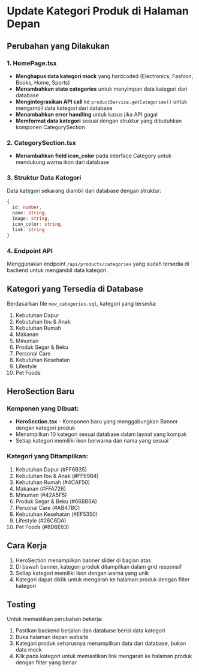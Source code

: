 # Update Kategori Produk di Halaman Depan

## Perubahan yang Dilakukan

### 1. HomePage.tsx
- **Menghapus data kategori mock** yang hardcoded (Electronics, Fashion, Books, Home, Sports)
- **Menambahkan state categories** untuk menyimpan data kategori dari database
- **Mengintegrasikan API call** ke `productService.getCategories()` untuk mengambil data kategori dari database
- **Menambahkan error handling** untuk kasus jika API gagal
- **Memformat data kategori** sesuai dengan struktur yang dibutuhkan komponen CategorySection

### 2. CategorySection.tsx
- **Menambahkan field icon_color** pada interface Category untuk mendukung warna ikon dari database

### 3. Struktur Data Kategori
Data kategori sekarang diambil dari database dengan struktur:
```typescript
{
  id: number,
  name: string,
  image: string,
  icon_color: string,
  link: string
}
```

### 4. Endpoint API
Menggunakan endpoint `/api/products/categories` yang sudah tersedia di backend untuk mengambil data kategori.

## Kategori yang Tersedia di Database

Berdasarkan file `new_categories.sql`, kategori yang tersedia:
1. Kebutuhan Dapur
2. Kebutuhan Ibu & Anak  
3. Kebutuhan Rumah
4. Makanan
5. Minuman
6. Produk Segar & Beku
7. Personal Care
8. Kebutuhan Kesehatan
9. Lifestyle
10. Pet Foods

## HeroSection Baru

### Komponen yang Dibuat:
- **HeroSection.tsx** - Komponen baru yang menggabungkan Banner dengan kategori produk
- Menampilkan 10 kategori sesuai database dalam layout yang kompak
- Setiap kategori memiliki ikon berwarna dan nama yang sesuai

### Kategori yang Ditampilkan:
1. Kebutuhan Dapur (#FF6B35)
2. Kebutuhan Ibu & Anak (#FF69B4)
3. Kebutuhan Rumah (#4CAF50)
4. Makanan (#FFA726)
5. Minuman (#42A5F5)
6. Produk Segar & Beku (#66BB6A)
7. Personal Care (#AB47BC)
8. Kebutuhan Kesehatan (#EF5350)
9. Lifestyle (#26C6DA)
10. Pet Foods (#8D6E63)

## Cara Kerja

1. HeroSection menampilkan banner slider di bagian atas
2. Di bawah banner, kategori produk ditampilkan dalam grid responsif
3. Setiap kategori memiliki ikon dengan warna yang unik
4. Kategori dapat diklik untuk mengarah ke halaman produk dengan filter kategori

## Testing

Untuk memastikan perubahan bekerja:
1. Pastikan backend berjalan dan database berisi data kategori
2. Buka halaman depan website
3. Kategori produk seharusnya menampilkan data dari database, bukan data mock
4. Klik pada kategori untuk memastikan link mengarah ke halaman produk dengan filter yang benar